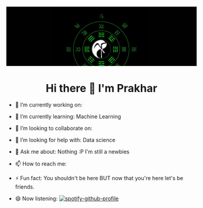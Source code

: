 ![LuKe](https://github.com/prakhar-luke/prakhar-luke/blob/cfbdbd7ddb6232ab9efd1823283b49b961ff6477/Lu1ke.jpg)
<h1 align="center">Hi there 👋 I'm Prakhar</h1>
<p>  
  
- 🔭 I’m currently working on: <!-- insert script to automatically uptade current working rep on github -->  
  
- 🌱 I’m currently learning: Machine Learning  
  
- 👯 I’m looking to collaborate on:  
  
- 🤔 I’m looking for help with: Data science  
  
- 💬 Ask me about: Nothing :P I'm still a newbies  
   
- 📫 How to reach me: <!-- prakhar.luke@gmail.com -->  
  
- ⚡ Fun fact: You shouldn't be here BUT now that you're here let's be friends.  
  
- 😄 Now listening: [![spotify-github-profile](https://spotify-github-profile.vercel.app/api/view?uid=milk3vvnhxud78ca2buarvkpx&cover_image=true&theme=natemoo-re)](https://github.com/kittinan/spotify-github-profile)
</p>
